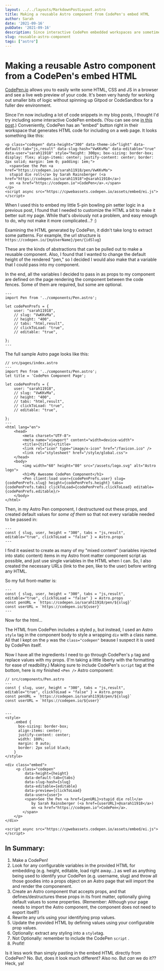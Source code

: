 ```yaml
---
layout: ../../layouts/MarkdownPostLayout.astro
title: Making a reusable Astro component from CodePen's embed HTML
author: Sarah
date: '2021-09-16'
pubDate: '2021-09-16'
description: Since interactive CodePen embedded workspaces are sometimes better, and more accessible ways to blog about code, I thought I'd extract the patterns in the HTML and practice making a little Astro component!
slug: reusable-astro-component
tags: ["astro"]
---
```

# Making a reusable Astro component from a CodePen's embed HTML

[CodePen.io](https://codepen.io) allows you to easily write some HTML, CSS and JS in a browser and see a live web preview of your code. It's been very handy for working out smaller bits of logic without spinning up Gitpod or CodeSandbox for a fuller dev environment.

Since I'm now including a lot of code snippets in my blog posts, I thought I'd try including some interactive CodePen embeds. (You can see one [in this post](/posts/5-pin-bowling-simulation).) Conveniently, CodePen has an "embed" button right in their workspace that generates HTML code for including on a web page. It looks something like this:

    <p class="codepen" data-height="300" data-theme-id="light" data-default-tab="js,result" data-slug-hash="VwKKvMa" data-editable="true" data-user="sarah11918" style="height: 300px; box-sizing: border-box; display: flex; align-items: center; justify-content: center; border: 2px solid; margin: 1em 0; padding: 1em;">
      <span>See the Pen <a href="https://codepen.io/sarah11918/pen/VwKKvMa">
      stupid die roll</a> by Sarah Rainsberger (<a href="https://codepen.io/sarah11918">@sarah11918</a>)
      on <a href="https://codepen.io">CodePen</a>.</span>
    </p>
    <script async src="https://cpwebassets.codepen.io/assets/embed/ei.js"></script>

When I used this to embed my little 5-pin bowling pin setter logic in a previous post, I found that I needed to customize the HTML a bit to make it better suit my page. While that's obviously not a problem, and easy enough to do, why not make it more complicated...?  :)

Examining the HTML generated by CodePen, it didn't take long to extract some patterns. For example, the url structure is `https://codepen.io/{myUserName}/pen/{idSlug}`

These are the kinds of abstractions that can be pulled out to make a reusable component. Also, I found that I wanted to change the default height of the rendered "pen," so I decided I would also make that a variable that I could pass into my component.

In the end, all the variables I decided to pass in as props to my component are defined on the page rendering the component between the code fences. Some of them are required, but some are optional.

```astro
---
import Pen from '../components/Pen.astro';

let codePenPrefs = {
    user: "sarah11918",
    // slug: "VwKKvMa",
    // height: "400",
    // tabs: "html,result",
    // clickToLoad: "true",
    // editable: "true",

};
---
```

The full sample Astro page looks like this:

```astro
// src/pages/index.astro
---
import Pen from '../components/Pen.astro';
let title = 'CodePen Component Page';

let codePenPrefs = {
    user: "sarah11918",
    // slug: "VwKKvMa",
    // height: "400",
    // tabs: "html,result",
    // clickToLoad: "true",
    // editable: "true",

};
---
<html lang="en">
	<head>
	    <meta charset="UTF-8">
	    <meta name="viewport" content="width=device-width">
	    <title>{title}</title>
	    <link rel="icon" type="image/x-icon" href="/favicon.ico" />
	    <link rel="stylesheet" href="/style/global.css">
	</head>
	<body>
	    <img width="60" height="80" src="/assets/logo.svg" alt="Astro logo">
	    <h1>My Awesome CodePen Component</h1> 
	    <Pen client:load user={codePenPrefs.user} slug={codePenPrefs.slug} height={codePenPrefs.height} tabs={codePenPrefs.tabs} clickToLoad={codePenPrefs.clickToLoad} editable={codePenPrefs.editable}/>
	</body>
</html>
```
Then, in my Astro Pen component, I destructured out these props, and created default values for *some of them* so that not every variable needed to be passed in:
```astro
---
const { slug, user, height = "300", tabs = "js,result", editable="true", clickToLoad = "false" } = Astro.props
---
```
I find it easiest to create as many of my "mixed content" (variables injected into static content) items in my Astro front matter component script as possible, and just use single variables in the HTML when I can. So, I also created the necessary URLs (link to the pen, like to the user) before writing any HTML.

So my full front-matter is:
```astro
---
const { slug, user, height = "300", tabs = "js,result", editable="true", clickToLoad = "false" } = Astro.props
const penURL = `https://codepen.io/sarah11918/pen/${slug}`
const userURL = `https://codepen.io/${user}`
---
```
Now for the html...

The HTML from CodePen includes a styled ```p```, but instead, I used an Astro ```style``` tag in the component body to style a wrapping ```div``` with a class name. All that I kept on the ```p``` was the ```class="codepen"``` beause I suspect it is used by CodePen itself. 

Now I have all the ingredients I need to go through CodePen's ```p``` tag and replace values with my props. (I'm taking a little liberty with the formatting for ease of readbility.) Making sure to include CodePen's ```script``` tag at the bottom, here is my finished ```<Pen />``` Astro component:

```astro
// src/components/Pen.astro
---
const { slug, user, height = "300", tabs = "js,result", editable="true", clickToLoad = "false" } = Astro.props
const penURL = `https://codepen.io/sarah11918/pen/${slug}`
const userURL = `https://codepen.io/${user}`


---
<style>
	.embed {
	  box-sizing: border-box; 
	  align-items: center; 
	  justify-content: center;
	  width: 100%;
	  margin: 0 auto;
	  border: 2px solid black;
	}
</style>
 
<div class="embed">
	 <p class="codepen" 
		 data-height={height} 
		 data-default-tab={tabs} 
		 data-slug-hash={slug} 
		 data-editable={editable} 
		 data-preview={clickToLoad} 
		 data-user={user}>
		 <span>See the Pen <a href={penURL}>stupid die roll</a> 
			by Sarah Rainsberger (<a href={userURL}>@sarah11918</a>) 
			on <a href="https://codepen.io">CodePen</a>.
		</span>
	</p>
</div>

<script async src="https://cpwebassets.codepen.io/assets/embed/ei.js"></script>
```

## In Summary:
1. Make a CodePen!
2. Look for any configurable variables in the provided HTML for embedding (e.g. height, editable, load right away...) as well as anything being used to identify your CodePen (e.g. username, slug) and throw all those goodies into a props object on an Astro page that will import the and render the componenent.
3. Create an Astro component that accepts props, and that defines/destructures these props in its front matter, optionally giving default values to some properties. (Remember: Although your page needs to import the Astro component, the component does not need to export itself!)
4. Rewrite any urls using your identifying prop values.
5. Update the provided HTML by defining values using your configurable prop values.
6. Optionally: extract any styling into a ```style```tag.
7. Not Optionally: remember to include the CodePen ```script``` .
8. Profit!

Is it less work than simply pasting in the embed HTML directly from CodePen? No. But, does it look much different? Also no. But *can* we do it?? Heck, ya!